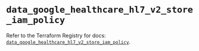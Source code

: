 # `data_google_healthcare_hl7_v2_store_iam_policy`

Refer to the Terraform Registry for docs: [`data_google_healthcare_hl7_v2_store_iam_policy`](https://registry.terraform.io/providers/hashicorp/google-beta/5.24.0/docs/data-sources/google_healthcare_hl7_v2_store_iam_policy).
